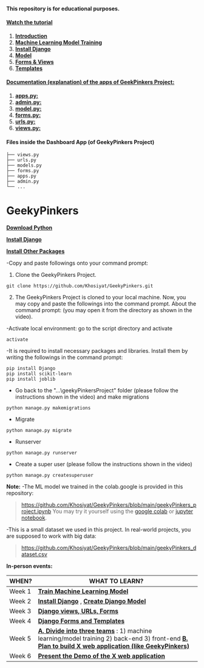 #### This repository is for educational purposes. 
#### **[Watch the tutorial](https://www.youtube.com/playlist?list=PLoRaeB82EdK6ZIdpklyBUj7qWhvbVDCw- )**


1. **[Introduction](https://youtu.be/gWZf-mR1IgM?si=fY_5kUdOUs9xM73N)**
2. **[Machine Learning Model Training](https://youtu.be/QuVoz2bkssQ?si=b-WUsUxmE9KR2sZG)**
3. **[Install Django](https://youtu.be/VWdJOB6hOXU?si=dlXWnc6Jvl0usPsd)**
4. **[Model](https://youtu.be/xtHFkowf55o?si=mYHC5eh7-6wwdhVA)**
5. **[Forms & Views](https://youtu.be/zcGjaVg9iHk?si=otKmMDNqU6xGeCop)**
6. **[Templates](https://youtu.be/MxpcVszpVgc?si=wYy1lsKjOILYT3l0)**

#### **[Documentation (explanation) of the apps of GeekPinkers Project:](https://github.com/Khosiyat/GeekyPinkers/blob/main/README.md)**

1. **[apps.py:](https://github.com/Khosiyat/GeekyPinkers/blob/main/apps_document.md)**
2. **[admin.py:](https://github.com/Khosiyat/GeekyPinkers/blob/main/admin_document.md)**
3. **[model.py:](https://github.com/Khosiyat/GeekyPinkers/blob/main/model_document.md)**
4. **[forms.py:](https://github.com/Khosiyat/GeekyPinkers/blob/main/form_document.md)**
5. **[urls.py:](https://github.com/Khosiyat/GeekyPinkers/blob/main/urls_document.md)**
6. **[views.py:](https://github.com/Khosiyat/GeekyPinkers/blob/main/views_document.md)**

#### Files inside the Dashboard App (of GeekyPinkers Project)
    ├── views.py
    ├── urls.py
    ├── models.py
    ├── forms.py
    ├── apps.py
    ├── admin.py
    └── ...
   
# GeekyPinkers

**[Download Python](https://www.python.org/downloads/ )**

**[Install Django](https://docs.djangoproject.com/en/4.2/topics/install/ )**

**[Install Other Packages](https://pypi.org/project/joblib/ )**


-Copy and paste followings onto your command prompt:

1. Clone the GeekyPinkers Project.
```
git clone https://github.com/Khosiyat/GeekyPinkers.git
```

2. The GeekyPinkers Project is cloned to your local machine. Now, you may copy and paste the followings into the command prompt. About the command prompt: (you may open it from the directory as shown in the video).

-Activate local environment: go to the script directory and activate
```python3
activate
```

-It is required to install necessary packages and libraries. Install them by writing the followings in the command prompt:
```python3
pip install Django
pip install scikit-learn
pip install joblib
```

- Go back to the "...\geekyPinkersProject" folder (please follow the instructions shown in the video) and make migrations
```python3
python manage.py makemigrations
```

- Migrate
```python3
python manage.py migrate
```

- Runserver
```python3
python manage.py runserver
```


- Create a super user (please follow the instructions shown in the video) 
```python3
python manage.py createsuperuser
```



**Note:**
-The ML model we trained in the colab.google is provided in this repository:
> https://github.com/Khosiyat/GeekyPinkers/blob/main/geekyPinkers_project.ipynb
You may try it yourself using the [google colab](https://colab.google/notebooks/ ) or [jupyter notebook](https://jupyter.org/try-jupyter/retro/notebooks/?path=Untitled5.ipynb).

-This is a small dataset we used in this project. In real-world projects, you are supposed to work with big data:
> https://github.com/Khosiyat/GeekyPinkers/blob/main/geekyPinkers_dataset.csv


**In-person events:**

| WHEN?  |WHAT TO LEARN?  |
| ------------- | ------------- |
| Week 1  | **[Train Machine Learning Model](https://youtu.be/QuVoz2bkssQ?si=b-WUsUxmE9KR2sZG)**  |
| Week 2  | **[Install Django](https://youtu.be/VWdJOB6hOXU?si=dlXWnc6Jvl0usPsd)** , **[Create Django Model](https://youtu.be/xtHFkowf55o?si=mYHC5eh7-6wwdhVA)**|
| Week 3  | **[Django views, URLs, Forms](https://youtu.be/zcGjaVg9iHk?si=otKmMDNqU6xGeCop)** | 
| Week 4  | **[Django Forms and Templates](https://youtu.be/MxpcVszpVgc?si=wYy1lsKjOILYT3l0)** |
| Week 5  | **[A. Divide into three teams](https://youtu.be/gWZf-mR1IgM?si=fY_5kUdOUs9xM73N)** : 1) machine learning/model training  2) back-end 3) front-end **[B. Plan to build X web application (like GeekyPinkers)](https://youtu.be/gWZf-mR1IgM?si=fY_5kUdOUs9xM73N)**  |
| Week 6  |  **[Present the Demo of the X web application](https://youtu.be/gWZf-mR1IgM?si=fY_5kUdOUs9xM73N)** |

